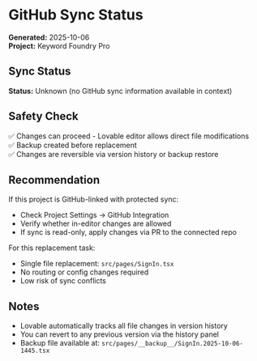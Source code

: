 # GitHub Sync Status

**Generated:** 2025-10-06  
**Project:** Keyword Foundry Pro

## Sync Status

**Status:** Unknown (no GitHub sync information available in context)

## Safety Check

✅ Changes can proceed - Lovable editor allows direct file modifications  
✅ Backup created before replacement  
✅ Changes are reversible via version history or backup restore

## Recommendation

If this project is GitHub-linked with protected sync:
- Check Project Settings → GitHub Integration
- Verify whether in-editor changes are allowed
- If sync is read-only, apply changes via PR to the connected repo

For this replacement task:
- Single file replacement: `src/pages/SignIn.tsx`
- No routing or config changes required
- Low risk of sync conflicts

## Notes

- Lovable automatically tracks all file changes in version history
- You can revert to any previous version via the history panel
- Backup file available at: `src/pages/__backup__/SignIn.2025-10-06-1445.tsx`

